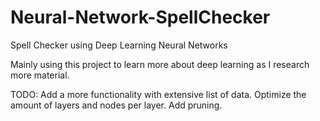 # Neural-Network-SpellChecker
Spell Checker using Deep Learning Neural Networks

Mainly using this project to learn more about deep learning as I research more material.

TODO:
Add a more functionality with extensive list of data.
Optimize the amount of layers and nodes per layer.
Add pruning.

